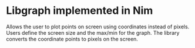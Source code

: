 # Libgraph implemented in Nim
Allows the user to plot points on screen using coordinates instead of pixels. Users define the screen size and the max/min for the graph. The library converts the coordinate points to pixels on the screen.
